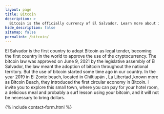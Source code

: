 ```yaml
---
layout: page
title: Bitcoin
description: >
  Bitcoin is the officially currency of El Salvador. Learn more about internet and freedom money.
hide_description: false
sitemap: false
permalink: /bitcoin/
---
```


El Salvador is the first country to adopt Bitcoin as legal tender, becoming the first country in the world to approve the use of the cryptocurrency.
The bitcoin law was approved on June 9, 2021 by the legislative assembly of El Salvador, the law meant the adoption of bitcoin throughout the national territory.
But the use of bitcoin started some time ago in our country. In the year 2019 in El Zonte beach, located in Chiltiupán , La Libertad ,known more as Bitcoin Beach, they introduced the first circular economy in Bitcoin. I invite you to explore this small town, where you can pay for your hotel room, a delicious meal and probably a surf lesson using your bitcoin, and it will not be necessary to bring dollars.


{% include contact-form.html %}
